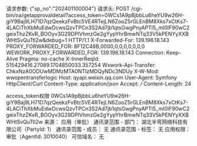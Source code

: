 请求参数:
{"sp_no":"202401100004"}
请求头:
POST /cgi-bin/oa/getapprovaldetail?access_token=0WCs1A9pBjbbLu6heYU9w26H-giY9Baj9LH71D7qzQeekzFvBtc5VE4RTejLN6ZooZ5rGLEnBM8Xks7xCtKs7-4LACiThXbMuEdwDcwsQzvTPCn3S2Ad7jb1qtsGwgPnyAPTI5_mI0IF90wC2geixThzZKvR_BOOyv3G29DPlVhmzGe2gYypYhrBmwNTq33V5kPENYyXXBWHtSvQuTtl2w&debug=1 HTTP/1.1
X-Forwarded-For: 139.196.18.143
PROXY_FORWARDED_FOR: 8F12C48B,0000,0,0,0,0,0,0,0
WEWORK_PROXY_FORWARDED_FOR: 139.196.18.143
Connection: Keep-Alive
Pragma: no-cache
X-InnerReqId: 515429416.27089.1704850033.357254
Wxwork-Api-Transfer: ChkxNzA0ODUwMDMzMTA0NTIzMDQyNDc3NDUy
X-W-Mod: wwopentransferlogic
Host: qyapi.weixin.qq.com
User-Agent: Symfony HttpClient/Curl
Content-Type: application/json
Accept: */*
Content-Length: 24



access_token权限 
0WCs1A9pBjbbLu6heYU9w26H-giY9Baj9LH71D7qzQeekzFvBtc5VE4RTejLN6ZooZ5rGLEnBM8Xks7xCtKs7-4LACiThXbMuEdwDcwsQzvTPCn3S2Ad7jb1qtsGwgPnyAPTI5_mI0IF90wC2geixThzZKvR_BOOyv3G29DPlVhmzGe2gYypYhrBmwNTq33V5kPENYyXXBWHtSvQuTtl2w
来源：
应用（审批）
通讯录范围 - 部门：
湖北半弯网络科技有限公司（PartyId: 1）
通讯录范围 - 成员：
无
通讯录范围 - 标签：
无
应用权限：
审批（AgentId: 3010040）
可信域名：
无
